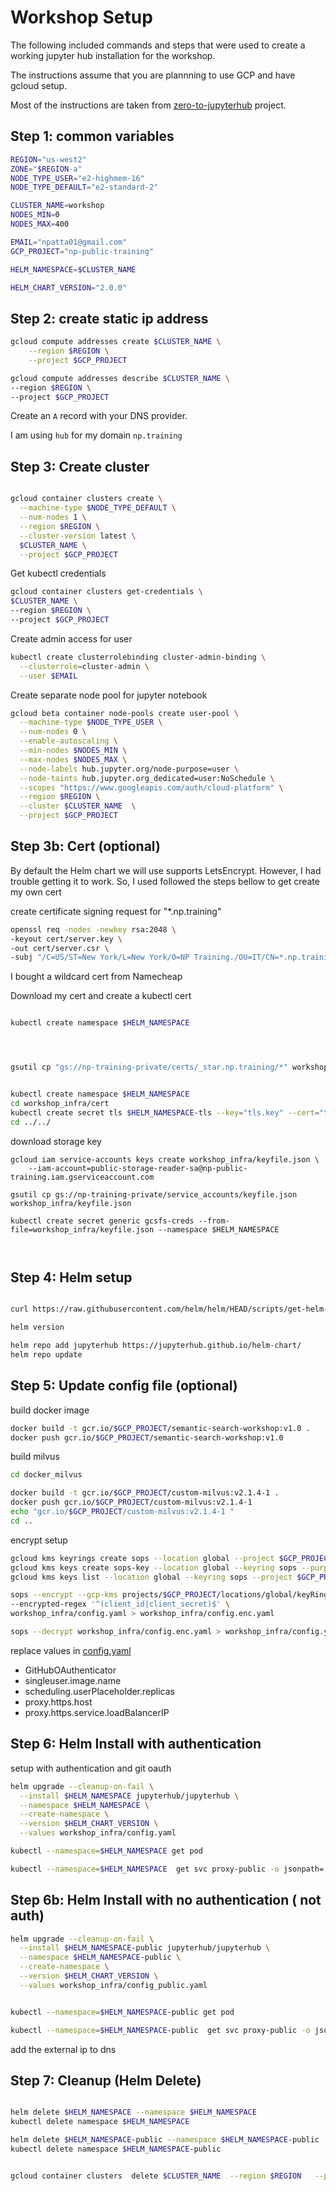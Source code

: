 # Workshop Setup

The following included commands and steps that were used to create a working jupyter hub installation for the workshop.

The instructions assume that you are plannning to use GCP and have gcloud setup.


Most of the instructions are taken from [zero-to-jupyterhub](https://zero-to-jupyterhub.readthedocs.io/en/latest/index.html) project.


## Step 1: common variables

```bash
REGION="us-west2"
ZONE="$REGION-a"
NODE_TYPE_USER="e2-highmem-16"
NODE_TYPE_DEFAULT="e2-standard-2"

CLUSTER_NAME=workshop
NODES_MIN=0
NODES_MAX=400

EMAIL="npatta01@gmail.com"
GCP_PROJECT="np-public-training"

HELM_NAMESPACE=$CLUSTER_NAME

HELM_CHART_VERSION="2.0.0"
```

## Step 2: create static ip address

```bash
gcloud compute addresses create $CLUSTER_NAME \
    --region $REGION \
    --project $GCP_PROJECT

gcloud compute addresses describe $CLUSTER_NAME \
--region $REGION \
--project $GCP_PROJECT

```

Create an `A` record with your DNS provider.

I am using `hub` for my domain `np.training`




## Step 3: Create cluster


```bash

gcloud container clusters create \
  --machine-type $NODE_TYPE_DEFAULT \
  --num-nodes 1 \
  --region $REGION \
  --cluster-version latest \
  $CLUSTER_NAME \
  --project $GCP_PROJECT

```

Get kubectl credentials

```bash
gcloud container clusters get-credentials \
$CLUSTER_NAME \
--region $REGION \
--project $GCP_PROJECT
```

Create admin access for user

```bash
kubectl create clusterrolebinding cluster-admin-binding \
  --clusterrole=cluster-admin \
  --user $EMAIL
```

Create separate node pool for jupyter notebook

```bash
gcloud beta container node-pools create user-pool \
  --machine-type $NODE_TYPE_USER \
  --num-nodes 0 \
  --enable-autoscaling \
  --min-nodes $NODES_MIN \
  --max-nodes $NODES_MAX \
  --node-labels hub.jupyter.org/node-purpose=user \
  --node-taints hub.jupyter.org_dedicated=user:NoSchedule \
  --scopes "https://www.googleapis.com/auth/cloud-platform" \
  --region $REGION \
  --cluster $CLUSTER_NAME  \
  --project $GCP_PROJECT
```


## Step 3b: Cert (optional)

By default the Helm chart we will use supports LetsEncrypt. However, I had trouble getting it to work.
So, I used followed the steps bellow to get create my own cert

create certificate signing request for "*.np.training"

```bash 
openssl req -nodes -newkey rsa:2048 \
-keyout cert/server.key \
-out cert/server.csr \
-subj "/C=US/ST=New York/L=New York/O=NP Training./OU=IT/CN=*.np.training"
```

I bought a wildcard cert from Namecheap


Download my cert and create a kubectl cert
```bash

kubectl create namespace $HELM_NAMESPACE




gsutil cp "gs://np-training-private/certs/_star.np.training/*" workshop_infra/cert


kubectl create namespace $HELM_NAMESPACE 
cd workshop_infra/cert  
kubectl create secret tls $HELM_NAMESPACE-tls --key="tls.key" --cert="tls.crt" --namespace $HELM_NAMESPACE 
cd ../../

```


download storage key

```
gcloud iam service-accounts keys create workshop_infra/keyfile.json \
    --iam-account=public-storage-reader-sa@np-public-training.iam.gserviceaccount.com

gsutil cp gs://np-training-private/service_accounts/keyfile.json workshop_infra/keyfile.json

kubectl create secret generic gcsfs-creds --from-file=workshop_infra/keyfile.json --namespace $HELM_NAMESPACE



```

## Step 4: Helm setup

```bash

curl https://raw.githubusercontent.com/helm/helm/HEAD/scripts/get-helm-3 | bash

helm version

helm repo add jupyterhub https://jupyterhub.github.io/helm-chart/
helm repo update

```


## Step 5: Update config file (optional)


build docker image

```bash
docker build -t gcr.io/$GCP_PROJECT/semantic-search-workshop:v1.0 .
docker push gcr.io/$GCP_PROJECT/semantic-search-workshop:v1.0

```

build milvus

```bash
cd docker_milvus

docker build -t gcr.io/$GCP_PROJECT/custom-milvus:v2.1.4-1 .
docker push gcr.io/$GCP_PROJECT/custom-milvus:v2.1.4-1 
echo "gcr.io/$GCP_PROJECT/custom-milvus:v2.1.4-1 "
cd ..
```

encrypt setup

```bash
gcloud kms keyrings create sops --location global --project $GCP_PROJECT
gcloud kms keys create sops-key --location global --keyring sops --purpose encryption --project $GCP_PROJECT
gcloud kms keys list --location global --keyring sops --project $GCP_PROJECT
```


```bash
sops --encrypt --gcp-kms projects/$GCP_PROJECT/locations/global/keyRings/sops/cryptoKeys/sops-key \
--encrypted-regex '^(client_id|client_secret)$' \
workshop_infra/config.yaml > workshop_infra/config.enc.yaml
```

```bash
sops --decrypt workshop_infra/config.enc.yaml > workshop_infra/config.yaml
```





replace values in [config.yaml](workshop_infra/config.yaml)

- GitHubOAuthenticator
- singleuser.image.name
- scheduling.userPlaceholder.replicas
- proxy.https.host
- proxy.https.service.loadBalancerIP



## Step 6: Helm Install with authentication

setup with authentication and git oauth

```bash
helm upgrade --cleanup-on-fail \
  --install $HELM_NAMESPACE jupyterhub/jupyterhub \
  --namespace $HELM_NAMESPACE \
  --create-namespace \
  --version $HELM_CHART_VERSION \
  --values workshop_infra/config.yaml

```

```bash
kubectl --namespace=$HELM_NAMESPACE get pod

kubectl --namespace=$HELM_NAMESPACE  get svc proxy-public -o jsonpath='{.status.loadBalancer.ingress[].ip}'
```


## Step 6b: Helm Install with no authentication ( not auth)

```bash
helm upgrade --cleanup-on-fail \
  --install $HELM_NAMESPACE-public jupyterhub/jupyterhub \
  --namespace $HELM_NAMESPACE-public \
  --create-namespace \
  --version $HELM_CHART_VERSION \
  --values workshop_infra/config_public.yaml


kubectl --namespace=$HELM_NAMESPACE-public get pod

kubectl --namespace=$HELM_NAMESPACE-public  get svc proxy-public -o jsonpath='{.status.loadBalancer.ingress[].ip}'
```

add the external ip to dns


## Step 7: Cleanup (Helm Delete)

```bash

helm delete $HELM_NAMESPACE --namespace $HELM_NAMESPACE 
kubectl delete namespace $HELM_NAMESPACE 

helm delete $HELM_NAMESPACE-public --namespace $HELM_NAMESPACE-public
kubectl delete namespace $HELM_NAMESPACE-public


gcloud container clusters  delete $CLUSTER_NAME  --region $REGION   --project $GCP_PROJECT

```